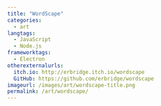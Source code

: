 ```yaml
---
title: "WordScape"
categories:
  - art
langtags:
  - JavaScript
  - Node.js
frameworktags:
  - Electron
otherexternalurls:
  itch.io: http://erbridge.itch.io/wordscape
  GitHub: https://github.com/erbridge/wordscape
imageurl: /images/art/wordscape-title.png
permalink: /art/wordscape/
---
```

